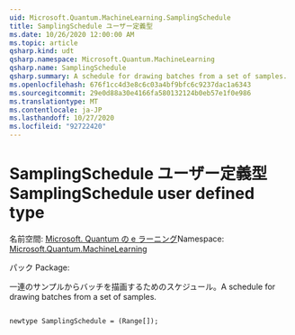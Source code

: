 ```yaml
---
uid: Microsoft.Quantum.MachineLearning.SamplingSchedule
title: SamplingSchedule ユーザー定義型
ms.date: 10/26/2020 12:00:00 AM
ms.topic: article
qsharp.kind: udt
qsharp.namespace: Microsoft.Quantum.MachineLearning
qsharp.name: SamplingSchedule
qsharp.summary: A schedule for drawing batches from a set of samples.
ms.openlocfilehash: 676f1cc4d3e8c6c03a4bf9bfc6c9237dac1a6343
ms.sourcegitcommit: 29e0d88a30e4166fa580132124b0eb57e1f0e986
ms.translationtype: MT
ms.contentlocale: ja-JP
ms.lasthandoff: 10/27/2020
ms.locfileid: "92722420"
---
```

# <a name="samplingschedule-user-defined-type"></a><span data-ttu-id="57b00-102">SamplingSchedule ユーザー定義型</span><span class="sxs-lookup"><span data-stu-id="57b00-102">SamplingSchedule user defined type</span></span>

<span data-ttu-id="57b00-103">名前空間: [Microsoft. Quantum の e ラーニング](xref:Microsoft.Quantum.MachineLearning)</span><span class="sxs-lookup"><span data-stu-id="57b00-103">Namespace: [Microsoft.Quantum.MachineLearning](xref:Microsoft.Quantum.MachineLearning)</span></span>

<span data-ttu-id="57b00-104">パック [](https://nuget.org/packages/)</span><span class="sxs-lookup"><span data-stu-id="57b00-104">Package: [](https://nuget.org/packages/)</span></span>


<span data-ttu-id="57b00-105">一連のサンプルからバッチを描画するためのスケジュール。</span><span class="sxs-lookup"><span data-stu-id="57b00-105">A schedule for drawing batches from a set of samples.</span></span>

```qsharp

newtype SamplingSchedule = (Range[]);
```

